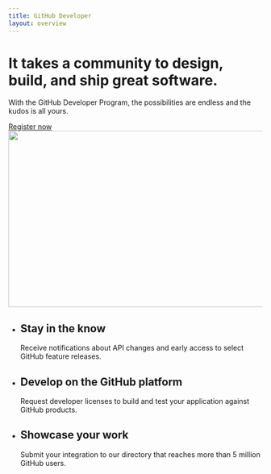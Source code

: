 ```yaml
---
title: GitHub Developer
layout: overview
---
```


<div class="feature dev-program">
  <div class="wrapper">
    <h1>It takes a community to design, build, and ship great software.</h1>
    <p class="intro">With the GitHub Developer Program, the possibilities are endless and the kudos is all yours.</p>
    <a href="https://github.com/developer/register" class="button">Register now</a>
  </div>
  <img src="/shared/images/header-animation.gif" alt="" class="earth" width="700" height="350">
</div>

<div class="full-width-divider">
  <ul class="wrapper highlights">
    <li class="highlight-module">
      <a href="/guides/"><span class="mega-octicon octicon-broadcast"></span></a>
      <h2>Stay in the know</h2>
      <p>Receive notifications about API changes and early access to select GitHub feature releases.</p>
    </li>
    <li class="highlight-module">
      <a href="/libraries/"><span class="mega-octicon octicon-code"></span></a>
      <h2>Develop on the GitHub platform</h2>
      <p>Request developer licenses to build and test your application against GitHub products.</p>
    </li>
    <li class="highlight-module">
      <a href="http://github.com/contact"><span class="mega-octicon octicon-globe"></span></a>
      <h2>Showcase your work</h2>
      <p>Submit your integration to our directory that reaches more than 5 million GitHub users.</p>
    </li>
  </ul>
</div>
